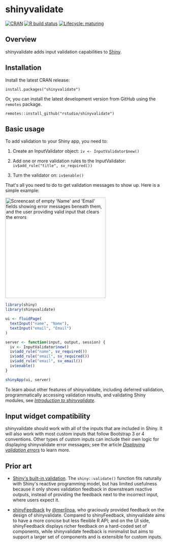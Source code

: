 # shinyvalidate

<!-- badges: start -->
[![CRAN](https://www.r-pkg.org/badges/version/shinyvalidate)](https://CRAN.R-project.org/package=shinyvalidate)
[![R build status](https://github.com/rstudio/shinyvalidate/actions/workflows/R-CMD-check.yaml/badge.svg)](https://github.com/rstudio/shinyvalidate/actions)
[![Lifecycle: maturing](https://img.shields.io/badge/lifecycle-maturing-blue.svg)](https://lifecycle.r-lib.org/articles/stages.html)
<!-- badges: end -->

## Overview

shinyvalidate adds input validation capabilities to [Shiny](https://shiny.posit.co/).

## Installation

Install the latest CRAN release:

``` {.r}
install.packages("shinyvalidate")
```

Or, you can install the latest development version from GitHub using the `remotes` package.

``` {.r}
remotes::install_github("rstudio/shinyvalidate")
```

## Basic usage

To add validation to your Shiny app, you need to:

1.  Create an InputValidator object: `iv <- InputValidator$new()`

2.  Add one or more validation rules to the InputValidator: `iv$add_rule("title", sv_required())`

3.  Turn the validator on: `iv$enable()`

That's all you need to do to get validation messages to show up. Here is a simple example:

<img src="man/figures/demo.gif" alt="Screencast of empty &apos;Name&apos; and &apos;Email&apos; fields showing error messages beneath them, and the user providing valid input that clears the errors" width="316"/>

``` r
library(shiny)
library(shinyvalidate)

ui <- fluidPage(
  textInput("name", "Name"),
  textInput("email", "Email")
)

server <- function(input, output, session) {
  iv <- InputValidator$new()
  iv$add_rule("name", sv_required())
  iv$add_rule("email", sv_required())
  iv$add_rule("email", sv_email())
  iv$enable()
}

shinyApp(ui, server)
```

To learn about other features of shinyvalidate, including deferred validation, programmatically accessing validation results, and validating Shiny modules, see [*Introduction to shinyvalidate*](https://rstudio.github.io/shinyvalidate/articles/shinyvalidate.html).

## Input widget compatibility

shinyvalidate should work with all of the inputs that are included in Shiny. It will also work with most custom inputs that follow Bootstrap 3 or 4 conventions. Other types of custom inputs can include their own logic for displaying shinyvalidate error messages; see the article [*Displaying validation errors*](https://rstudio.github.io/shinyvalidate/articles/displaying.html) to learn more.

## Prior art

-   [Shiny's built-in validation](https://shiny.rstudio.com/articles/validation.html). The `shiny::validate()` function fits naturally with Shiny's reactive programming model, but has limited usefulness because it only shows validation feedback in downstream reactive outputs, instead of providing the feedback next to the incorrect input, where users expect it.

-   [shinyFeedback](https://github.com/merlinoa/shinyFeedback) by [@merlinoa](https://github.com/merlinoa), who graciously provided feedback on the design of shinyvalidate. Compared to shinyFeedback, shinyvalidate aims to have a more concise but less flexible R API; and on the UI side, shinyFeedback displays richer feedback on a hard-coded set of components, while shinyvalidate feedback is minimalist but aims to support a larger set of components and is extensible for custom inputs.

